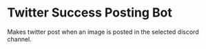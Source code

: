 # Twitter Success Posting Bot

Makes twitter post when an image is posted in the selected discord channel.
